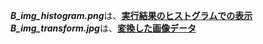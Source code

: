 ***B_img_histogram.png***は、<ins>**実行結果のヒストグラムでの表示**</ins><br>
***B_img_transform.jpg***は、<ins>**変換した画像データ**</ins>
